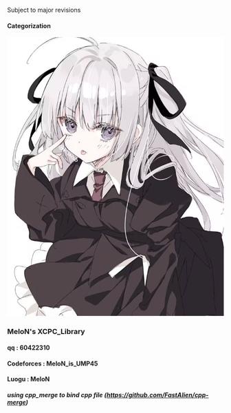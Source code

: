 Subject to major revisions

#### Categorization
![alt text](Z_some_tools/cover.jpg)
### MeIoN's XCPC_Library
#### qq : 60422310
#### Codeforces : MeIoN_is_UMP45
#### Luogu : MeIoN
##### using cpp_merge to bind cpp file (https://github.com/FastAlien/cpp-merge)